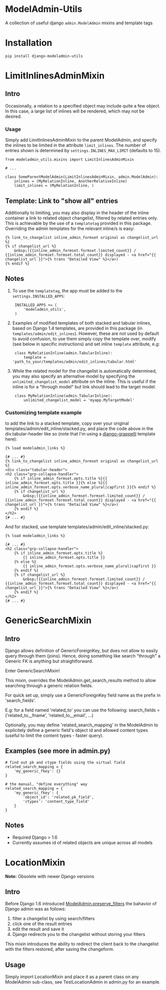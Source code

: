 ModelAdmin-Utils
================

A collection of useful django `admin.ModelAdmin` mixins and template tags

Installation
============

    pip install django-modeladmin-utils

LimitInlinesAdminMixin
======================

Intro
-----
Occasionally, a relation to a specified object may include quite a few object. In this case, a large list of inlines will be rendered, which may not be desired.

### Usage
Simply add LimitInlinesAdminMixin to the parent ModelAdmin, and specify the inlines to be limited in the attribute `limit_inlines`. The number of entries shown is determined by `settings.INLINES_MAX_LIMIT` (defaults to 15).

    from modeladmin_utils.mixins import LimitInlinesAdminMixin

    # ...

    class SomeParentModelAdmin(LimitInlinesAdminMixin, admin.ModelAdmin):
        inlines = (MyRelationInline, AnotherRelativeInline)
        limit_inlines = (MyRelationInline, )

Template: Link to "show all" entries
------------------------------------

Additionally to limiting, you may also display in the header of the inline container a link to related object changelist, filtered by related entries only. This is achievable by the use of a `templatetag` provided in this package. Overriding the admin templates for the relevant inline/s is easy:

    {% link_to_changelist inline_admin_formset original as changelist_url %}
    {% if changelist_url %}
        &nbsp;({{inline_admin_formset.formset.limited_count}} / {{inline_admin_formset.formset.total_count}} displayed - <a href="{{ changelist_url }}">{% trans "Detailed View" %}</a>)
    {% endif %}

Notes
-----

1. To use the `templatetag`, the app must be added to the `settings.INSTALLED_APPS`:

        INSTALLED_APPS += (
            'modeladmin_utils',
        )

2. Examples of modified templates of both stacked and tabular inlines, based on Django 1.4 templates, are provided in this package (in `templates/admin/edit_inlines`). However, these are not used by default to avoid confusion, to use them simply copy the template over, modify (see below in specific instructions) and set inline `template` attribute, e.g:

        class MyRelationInline(admin.TabularInline):
            template = 'path_to_your/templates/admin/edit_inlines/tabular.html'


3. While the related model for the changelist is automatically determined, you may also specify an alternative model by specifying the `unlimited_changelist_model` attribute on the inline. This is useful if the inline is for a "through model" but link should lead to the target model.

        class MyRelationInline(admin.TabularInline):
            unlimited_changelist_model = 'myapp.MyTargetModel'


### Customizing template example
to add the link to a stacked template, copy over your original templates/admin/edit_inline/stacked.py, and place the code above in the div.tabular-header like so (note that I'm using a [django-grappelli](sehmaschine/django-grappelli) template here):

    {% load modeladmin_links %}

    {# ... #}
    {% link_to_changelist inline_admin_formset original as changelist_url %}
    <div class="tabular-header">
    <h2 class="grp-collapse-handler">
        {% if inline_admin_formset.opts.title %}{{ inline_admin_formset.opts.title }}{% else %}{{ inline_admin_formset.opts.verbose_name_plural|capfirst }}{% endif %}
        {% if changelist_url %}
            &nbsp;({{inline_admin_formset.formset.limited_count}} / {{inline_admin_formset.formset.total_count}} displayed - <a href="{{ changelist_url }}">{% trans "Detailed View" %}</a>)
        {% endif %}
    </h2>
    {# ... #}

And for stacked, use template templates/admin/edit_inline/stacked.py:

    {% load modeladmin_links %}

    {# ... #}
    <h2 class="grp-collapse-handler">
        {% if inline_admin_formset.opts.title %}
            {{ inline_admin_formset.opts.title }}
        {% else %}
            {{ inline_admin_formset.opts.verbose_name_plural|capfirst }}
        {% endif %}
        {% if changelist_url %}
            &nbsp;({{inline_admin_formset.formset.limited_count}} / {{inline_admin_formset.formset.total_count}} displayed - <a href="{{ changelist_url }}">{% trans "Detailed View" %}</a>)
        {% endif %}
    </h2>
    {# ... #}

GenericSearchMixin
==================

Intro
-----

Django allows definition of GenericForeignKey, but does not allow to easily query through them (joins). Hence, doing something like search "through" a Generic FK is anything but straightforward.

Enter GenericSearchMixin!

This mixin, overrides the ModelAdmin.get_search_results method to allow searching through a generic relation fields.

For quick set up, simply use a GenericForeignKey field name as the prefix
in 'search_fields'.

E.g: for a field named 'related_to' you can use the following:
search_fields = ('related_to__fname', 'related_to__email', ...)

Optionally, you may define 'related_search_mapping' in the ModelAdmin
to explicitely define a generic field's object id and allowed content types
(useful to limit the content types - faster query).

Examples (see more in admin.py)
-------------------------------

    # find out pk and ctype fields using the virtual field
    related_search_mapping = {
        'my_generic_fkey': {} 
    }

    # the manual, "define everything" way
    related_search_mapping = {
        'my_generic_fkey': {
            'object_id': 'related_pk_field',
            'ctypes': 'content_type_field'
        } 
    }

Notes
-----

* Required Django > 1.6
* Currently assumes id of related objects are unique across all models

[1]: https://docs.djangoproject.com/en/1.6/ref/contrib/admin/#django.contrib.admin.ModelAdmin.preserve_filters


LocationMixin
=============

**Note:** Obsolete with newer Django versions

Intro
-----

Before Django 1.6 introduced [ModelAdmin.preserve_filters][1] the bahavior
of Django admin was as follows:

1. filter a changelist by using search/filters
2. click one of the result entries
3. edit the result and save it
4. Django redirects you to the changelist without storing your filters

This mixin introduces the ability to redirect the client back to the changelist
with the filters restored, after saving the changeform.

## Usage
Simply import LocationMixin and place it as a parent class on any ModelAdmin sub-class, see TestLocationAdmin in admin.py for an example.
